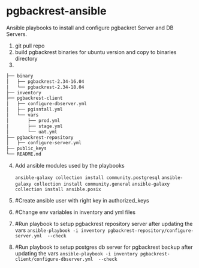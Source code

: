 # pgbackrest-ansible
Ansible playbooks to install and configure pgbackret Server and DB Servers.

1. git pull repo
2. build pgbackrest binaries for ubuntu version and copy to binaries directory
3.
```bash 
├── binary
│   ├── pgbackrest-2.34-16.04
│   └── pgbackrest-2.34-18.04
├── inventory
├── pgbackrest-client
│   ├── configure-dbserver.yml
│   ├── pgisntall.yml
│   └── vars
│       ├── prod.yml
│       ├── stage.yml
│       └── uat.yml
├── pgbackrest-repository
│   ├── configure-server.yml
├── public_keys
└── README.md
```
4. Add ansible modules used by the playbooks

   `ansible-galaxy collection install community.postgresql`
   `ansible-galaxy collection install community.general`
   `ansible-galaxy collection install ansible.posix`

5. #Create ansible user with right key in authorized_keys

6. #Change env variables in inventory and yml files

7. #Run playbook to setup pgbackrest repository server after updating the vars
   `ansible-playbook -i inventory pgbackrest-repository/configure-server.yml  --check`

8. #Run playbook to setup postgres db server for pgbackrest backup after updating the vars
   `ansible-playbook -i inventory pgbackrest-client/configure-dbserver.yml  --check`
